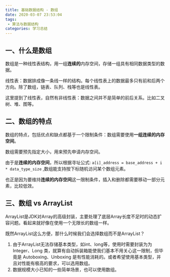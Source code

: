```yaml
---
title: 基础数据结构 - 数组
date: 2020-03-07 23:53:04
tags: 
 - 算法与数据结构 
categories: 学习总结
---
```

## 一、什么是数组

数组是一种线性表结构，用一组**连续的**内存空间，存储一组具有相同数据类型的数据。  

线性表：数据排成像一条线一样的结构。每个线性表上的数据最多只有前和后两个方向。除了数组，链表、队列、栈等也是线性表。

这里提到了线性表，自然有非线性表：数据之间并不是简单的前后关系。比如二叉树、堆、图等。

<!-- more -->
##  二、数组的特点

数组的特点，包括优点和缺点都基于一个限制条件：数组需要使用**一组连续的内存空间**。

数组需要预先指定大小，用来预先申请内存空间。

由于是**连续的内存空间**，所以根据寻址公式: `a[i]_address = base_address + i * data_type_size` ,数组能支持按下标随机访问某个数组元素。

也正是因为要维持**连续的内存空间**这一限制条件，插入和删除都需要移动一部分元素，比较低效。

## 三、数组 vs ArrayList

ArrayList是JDK对Array的高级封装，主要处理了底层Array长度不足时的动态扩容问题。看起来就好像在使用一个无限长的数组一样。

既然ArrayList这么方便，那什么时候我们会选择数组而不是ArrayList？

1. 由于ArrayList无法存储基本类型，如int、long等，使用时需要封装为为 Integer、Long 类，就算有自动拆装箱能使我们基本不用关心这一限制，但毕竟是 Autoboxing、Unboxing 是有性能消耗的。或者希望使用基本类型，并且对性能有极高的要求，可以选用数组。
2. 数据规模大小已知的一些简单场景，也可以使用数组。